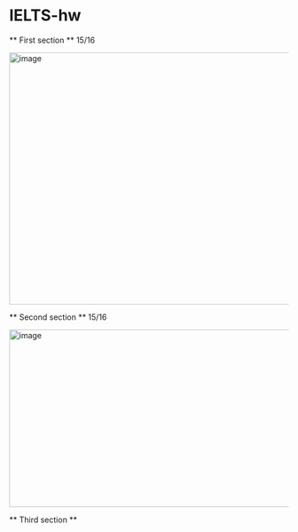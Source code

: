 # IELTS-hw

** First section **  15/16

<img width="1052" height="454" alt="image" src="https://github.com/user-attachments/assets/84f234f6-150a-44cb-bb0f-a0fcf531767c" />

** Second section **  15/16

<img width="1141" height="320" alt="image" src="https://github.com/user-attachments/assets/637f2402-ad2c-48d1-90fe-05a19eeb8ca1" />

** Third section **
